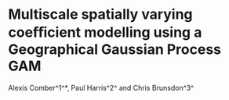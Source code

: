 # Multiscale spatially varying coeﬀicient modelling using a Geographical Gaussian Process GAM

Alexis Comber^1^*, Paul Harris^2^ and Chris Brunsdon^3^
